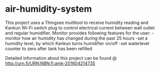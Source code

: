 # air-humidity-system

This project uses a Thingsee multitool to receive humidity reading and Kankun Wi-Fi switch plug to control electrical current between wall outlet and regular humidifier.
Monitor provides following features for the user:
-monitor how air humidity has changed during the past 25 hours
-set a humidity level, by which Kankun turns humidifier on/off
-set waterlevel counter to zero after tank has been refilled




Detailed information about this project can be found @ http://urn.fi/URN:NBN:fi:amk-201604214735

